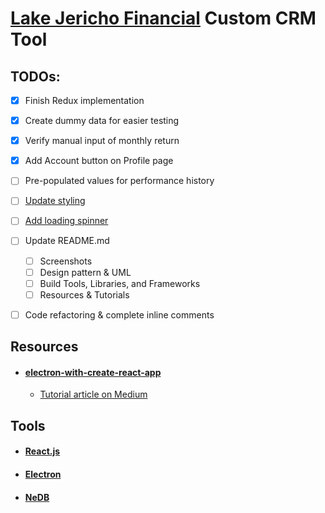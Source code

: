 # [Lake Jericho Financial](http://lakejericho.com/ "Lake Jericho Homepage") Custom CRM Tool

## TODOs:
- [x] Finish Redux implementation
- [x] Create dummy data for easier testing
- [x] Verify manual input of monthly return
- [x] Add Account button on Profile page
- [ ] Pre-populated values for performance history
- [ ] [Update styling](https://github.com/mui-org/material-ui)
- [ ] [Add loading spinner](https://material-ui-next.com/demos/progress/)
- [ ] Update README.md
  - [ ] Screenshots
  - [ ] Design pattern & UML
  - [ ] Build Tools, Libraries, and Frameworks
  - [ ] Resources & Tutorials
- [ ] Code refactoring & complete inline comments


## Resources
- #### [electron-with-create-react-app](https://github.com/csepulv/electron-with-create-react-app "Github Repository")
  - [Tutorial article on Medium](https://medium.freecodecamp.com/building-an-electron-application-with-create-react-app-97945861647c#.ze6c9qin1 "Medium Tutorial")


## Tools
- #### [React.js](https://github.com/facebook/react)
- #### [Electron](https://github.com/electron/electron)
- #### [NeDB](https://github.com/louischatriot/nedb)
